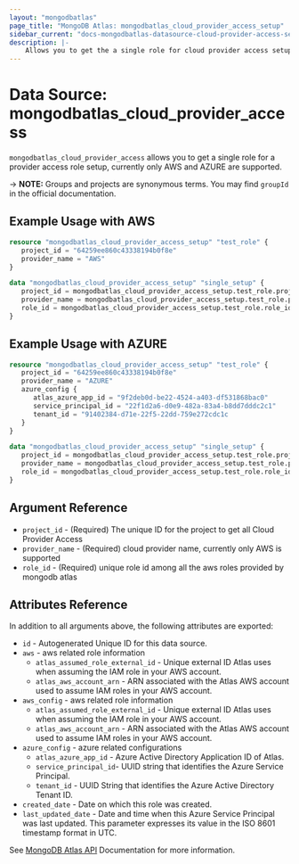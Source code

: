 ```yaml
---
layout: "mongodbatlas"
page_title: "MongoDB Atlas: mongodbatlas_cloud_provider_access_setup"
sidebar_current: "docs-mongodbatlas-datasource-cloud-provider-access-setup"
description: |-
    Allows you to get the a single role for cloud provider access setup 
---
```


# Data Source: mongodbatlas_cloud_provider_access

`mongodbatlas_cloud_provider_access` allows you to get a single role for a provider access role setup, currently only AWS and AZURE are supported.

-> **NOTE:** Groups and projects are synonymous terms. You may find `groupId` in the official documentation.

## Example Usage with AWS
```terraform
resource "mongodbatlas_cloud_provider_access_setup" "test_role" {
   project_id = "64259ee860c43338194b0f8e"
   provider_name = "AWS"
}

data "mongodbatlas_cloud_provider_access_setup" "single_setup" {
   project_id = mongodbatlas_cloud_provider_access_setup.test_role.project_id
   provider_name = mongodbatlas_cloud_provider_access_setup.test_role.provider_name
   role_id = mongodbatlas_cloud_provider_access_setup.test_role.role_id
}
```

## Example Usage with AZURE
```terraform
resource "mongodbatlas_cloud_provider_access_setup" "test_role" {
   project_id = "64259ee860c43338194b0f8e"
   provider_name = "AZURE"
   azure_config {
      atlas_azure_app_id = "9f2deb0d-be22-4524-a403-df531868bac0"
      service_principal_id = "22f1d2a6-d0e9-482a-83a4-b8dd7dddc2c1"
      tenant_id = "91402384-d71e-22f5-22dd-759e272cdc1c
   }
}

data "mongodbatlas_cloud_provider_access_setup" "single_setup" {
   project_id = mongodbatlas_cloud_provider_access_setup.test_role.project_id
   provider_name = mongodbatlas_cloud_provider_access_setup.test_role.provider_name
   role_id = mongodbatlas_cloud_provider_access_setup.test_role.role_id
}
```
## Argument Reference

* `project_id` - (Required) The unique ID for the project to get all Cloud Provider Access 
* `provider_name` - (Required) cloud provider name, currently only AWS is supported
* `role_id` - (Required) unique role id among all the aws roles provided by mongodb atlas 

## Attributes Reference

In addition to all arguments above, the following attributes are exported:

* `id`              - Autogenerated Unique ID for this data source.
* `aws`           - aws related role information
    * `atlas_assumed_role_external_id` - Unique external ID Atlas uses when assuming the IAM role in your AWS account.
    * `atlas_aws_account_arn`          - ARN associated with the Atlas AWS account used to assume IAM roles in your AWS account.
* `aws_config`           - aws related role information
    * `atlas_assumed_role_external_id` - Unique external ID Atlas uses when assuming the IAM role in your AWS account.
    * `atlas_aws_account_arn`          - ARN associated with the Atlas AWS account used to assume IAM roles in your AWS account.
* `azure_config` - azure related configurations 
   * `atlas_azure_app_id` - Azure Active Directory Application ID of Atlas.
   * `service_principal_id`- UUID string that identifies the Azure Service Principal.
   * `tenant_id`          - UUID String that identifies the Azure Active Directory Tenant ID.
* `created_date`  - Date on which this role was created.
* `last_updated_date`                - Date and time when this Azure Service Principal was last updated. This parameter expresses its value in the ISO 8601 timestamp format in UTC.

See [MongoDB Atlas API](https://docs.atlas.mongodb.com/reference/api/cloud-provider-access-get-roles/) Documentation for more information.